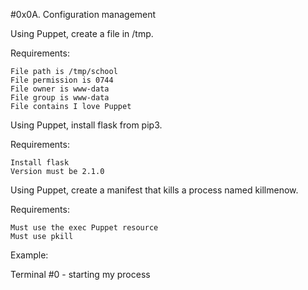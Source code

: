 #0x0A. Configuration management

Using Puppet, create a file in /tmp.

Requirements:

    File path is /tmp/school
    File permission is 0744
    File owner is www-data
    File group is www-data
    File contains I love Puppet

Using Puppet, install flask from pip3.

Requirements:

    Install flask
    Version must be 2.1.0
Using Puppet, create a manifest that kills a process named killmenow.

Requirements:

    Must use the exec Puppet resource
    Must use pkill

Example:

Terminal #0 - starting my process


